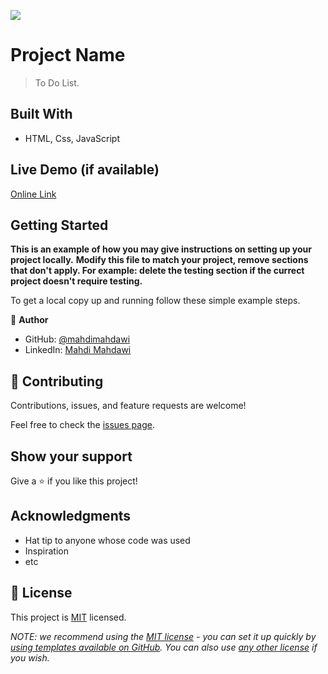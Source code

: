 ![](https://img.shields.io/badge/Microverse-blueviolet)

# Project Name

> To Do List.


## Built With

- HTML, Css, JavaScript

## Live Demo (if available)

[Online Link](https://mahdimahdawi.github.io/To-Do-List/)


## Getting Started

**This is an example of how you may give instructions on setting up your project locally.**
**Modify this file to match your project, remove sections that don't apply. For example: delete the testing section if the currect project doesn't require testing.**


To get a local copy up and running follow these simple example steps.




👤 **Author**

- GitHub: [@mahdimahdawi](https://github.com/mahdimahdawi)
- LinkedIn: [Mahdi Mahdawi](https://linkedin.com/in/linkedinhandle/feed)

## 🤝 Contributing

Contributions, issues, and feature requests are welcome!

Feel free to check the [issues page](../../issues/).

## Show your support

Give a ⭐️ if you like this project!

## Acknowledgments

- Hat tip to anyone whose code was used
- Inspiration
- etc

## 📝 License

This project is [MIT](./LICENSE) licensed.

_NOTE: we recommend using the [MIT license](https://choosealicense.com/licenses/mit/) - you can set it up quickly by [using templates available on GitHub](https://docs.github.com/en/communities/setting-up-your-project-for-healthy-contributions/adding-a-license-to-a-repository). You can also use [any other license](https://choosealicense.com/licenses/) if you wish._
